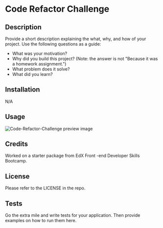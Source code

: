 # Code Refactor Challenge


## Description

Provide a short description explaining the what, why, and how of your project. Use the following questions as a guide:

- What was your motivation?
- Why did you build this project? (Note: the answer is not "Because it was a homework assignment.")
- What problem does it solve?
- What did you learn?

## Installation

N/A

## Usage

![Code-Refactor-Challenge preview image]([https://github.com/kamilawroblewska/Code-Refactor-Challenge/blob/main/challenge/Assets/01-html-css-git-challenge-demo.png])
  

## Credits

Worked on a starter package from EdX Front -end Developer Skills Bootcamp.

## License

Please refer to the LICENSE in the repo.

## Tests

Go the extra mile and write tests for your application. Then provide examples on how to run them here.
